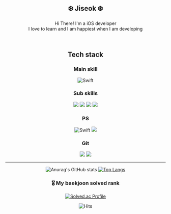 <div align = "center">

## ❄️ Jiseok ❄️ </br>

Hi There! I'm a iOS developer</br>
I love to learn and I am happiest when I am developing

</br>

## Tech stack

### Main skill
![Swift](https://img.shields.io/badge/swift-F54A2A?style=for-the-badge&logo=swift&logoColor=white)

### Sub skills
<img src="https://img.shields.io/badge/html5-E34F26?style=for-the-badge&logo=html5&logoColor=white">
<img src="https://img.shields.io/badge/css-1572B6?style=for-the-badge&logo=css3&logoColor=white">
<img src="https://img.shields.io/badge/javascript-F7DF1E?style=for-the-badge&logo=javascript&logoColor=black">
<img src="https://img.shields.io/badge/react-61DAFB?style=for-the-badge&logo=react&logoColor=black">

### PS
![Swift](https://img.shields.io/badge/swift-F54A2A?style=for-the-badge&logo=swift&logoColor=white)
<img src="https://img.shields.io/badge/python-3776AB?style=for-the-badge&logo=python&logoColor=white">

### Git
<img src="https://img.shields.io/badge/git-F05032?style=for-the-badge&logo=git&logoColor=white">
<img src="https://img.shields.io/badge/github-181717?style=for-the-badge&logo=github&logoColor=white">

***

  ![Anurag's GitHub stats](https://github-readme-stats.vercel.app/api?username=Jiseok97&&show_icons=ture&theme=merko)
  [![Top Langs](https://github-readme-stats.vercel.app/api/top-langs/?username=jiseok97&langs_count=10&layout=compact&theme=dark)](https://github.com/jogilsang/jogilsang)

  ### 🎖 My baekjoon solved rank
  [![Solved.ac Profile](http://mazassumnida.wtf/api/generate_badge?boj=wltjr1426)](https://solved.ac/wltjr1426)

  ![Hits](https://hits.seeyoufarm.com/api/count/incr/badge.svg?url=https%3A%2F%2Fgithub.com%2FJiseok97&count_bg=%231AC273&title_bg=%23555555&icon=&icon_color=%23FFFFFF&title=hits&edge_flat=false)
<div>
